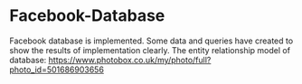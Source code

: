 # Facebook-Database
Facebook database is implemented.
Some data and queries have created to show the results of implementation clearly.
The entity relationship model of database: https://www.photobox.co.uk/my/photo/full?photo_id=501686903656
